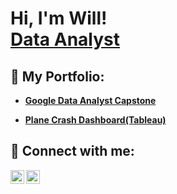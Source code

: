 <h1>Hi, I'm Will! <br/><a href="https://www.linkedin.com/in/will-pepper/">Data Analyst</a> </h1>

<h2>📁 My Portfolio:</h2>

- <b><a href="https://github.com/WillPepperr/Google_Data_Analyst_CapstoneGoogle Data Analyst Capstone">Google Data Analyst Capstone</a></b>

- <b><a href="https://public.tableau.com/app/profile/champion4000/viz/PlaneCrashDashboard_16789792231550/Dashboard1?publish=yes"/>Plane Crash Dashboard(Tableau)</a>


<h2> 🤳 Connect with me:</h2>


[<img align="left" alt="JoshMadakor | LinkedIn" width="22px" src="https://cdn.jsdelivr.net/npm/simple-icons@v3/icons/linkedin.svg" />][linkedin]
[<img align="left" alt="JoshMadakor | Instagram" width="22px" src="https://cdn.jsdelivr.net/npm/simple-icons@v3/icons/instagram.svg" />][instagram]


[instagram]: https://www.instagram.com/willpepperr/
[linkedin]: https://www.linkedin.com/in/will-pepper/
